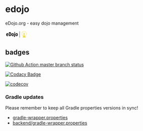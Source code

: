 # edojo
eDojo.org - easy dojo management

![Logo](./assets/edojoTransparentSmall.png)

## badges

[![Github Action master branch status](https://github.com/ottlinger/edojo/actions/workflows/maven.yml/badge.svg?branch=master)](https://github.com/ottlinger/edojo/actions)

[![Codacy Badge](https://app.codacy.com/project/badge/Grade/f5228b9485384f93aa4b968e56c708af)](https://www.codacy.com/gh/ottlinger/edojo/dashboard)

[![codecov](https://codecov.io/gh/ottlinger/edojo/branch/master/graph/badge.svg)](https://codecov.io/gh/ottlinger/edojo)

### Gradle updates

Please remember to keep all Gradle properties versions in sync!
  * [gradle-wrapper.properties](./gradle/wrapper/gradle-wrapper.properties)
  * [backend/gradle-wrapper.properties](./backend/gradle/wrapper/gradle-wrapper.properties)
